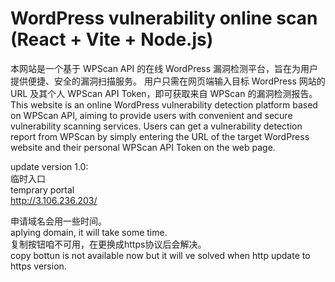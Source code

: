 # WordPress vulnerability online scan (React + Vite + Node.js)

本网站是一个基于 WPScan API 的在线 WordPress 漏洞检测平台，旨在为用户提供便捷、安全的漏洞扫描服务。 用户只需在网页端输入目标 WordPress 网站的 URL 及其个人 WPScan API Token，即可获取来自 WPScan 的漏洞检测报告。
This website is an online WordPress vulnerability detection platform based on WPScan API, aiming to provide users with convenient and secure vulnerability scanning services. Users can get a vulnerability detection report from WPScan by simply entering the URL of the target WordPress website and their personal WPScan API Token on the web page.

update version 1.0:  
临时入口  
temprary portal  
http://3.106.236.203/  

申请域名会用一些时间。  
aplying domain, it will take some time.  
复制按钮咱不可用，在更换成https协议后会解决。  
copy bottun is not available now but it will ve solved when http update to https version.  
